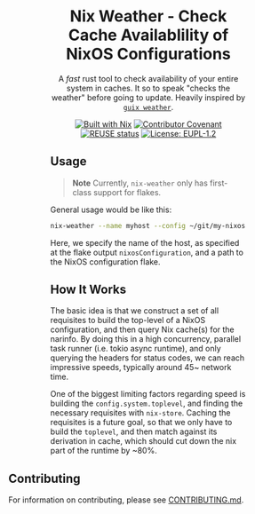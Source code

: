 <!--
SPDX-FileCopyrightText: 2023-2024 Christina Sørensen
SPDX-FileContributor: Christina Sørensen

SPDX-License-Identifier: EUPL-1.2
-->

<div style="padding-left: 15%;padding-right: 15%;">
<div align="center">

# Nix Weather - Check Cache Availablility of NixOS Configurations

A *fast* rust tool to check availability of your entire system in caches. It so
to speak "checks the weather" before going to update. Heavily inspired by [`guix
weather`](https://guix.gnu.org/manual/en/html_node/Invoking-guix-weather.html).


[![Built with Nix](https://img.shields.io/badge/Built_With-Nix-5277C3.svg?logo=nixos&labelColor=73C3D5)](https://nixos.org)
[![Contributor Covenant](https://img.shields.io/badge/Contributor%20Covenant-2.1-4baaaa.svg)](CODE_OF_CONDUCT.md)
[![REUSE status](https://api.reuse.software/badge/git.fsfe.org/reuse/api)](https://api.reuse.software/info/git.fsfe.org/reuse/api)
[![License: EUPL-1.2](https://img.shields.io/badge/licence-EUPL--1.2-blue)](https://commission.europa.eu/content/european-union-public-licence_en)

</div>


## Usage

> **Note** 
> Currently, `nix-weather` only has first-class support for flakes.

General usage would be like this:

```bash
nix-weather --name myhost --config ~/git/my-nixos-config
```

Here, we specify the name of the host, as specified at the flake output
`nixosConfiguration`, and a path to the NixOS configuration flake.

## How It Works

The basic idea is that we construct a set of all requisites to build the
top-level of a NixOS configuration, and then query Nix cache(s) for the narinfo.
By doing this in a high concurrency, parallel task runner (i.e. tokio async
runtime), and only querying the headers for status codes, we can reach
impressive speeds, typically around 45~ network time. 

One of the biggest limiting factors regarding speed is building the
`config.system.toplevel`, and finding the necessary requisites with `nix-store`.
Caching the requisites is a future goal, so that we only have to build the
`toplevel`, and then match against its derivation in cache, which should cut
down the nix part of the runtime by ~80%.

</div>

## Contributing

For information on contributing, please see [CONTRIBUTING.md](CONTRIBUTING.md).

